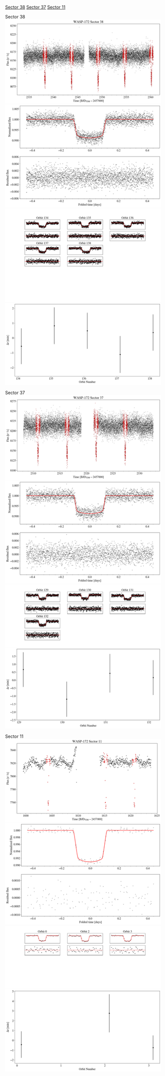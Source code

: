 [Sector 38](#sector38)
[Sector 37](#sector37)
[Sector 11](#sector11)

<a name = "sector38"></a>
Sector 38
![alt text](/tt/WASP-172_Sector_38/WASP-172_Sector_38_a_TimeSeries.png)
![alt text](/tt/WASP-172_Sector_38/WASP-172_Sector_38_b_FoldedLightCurve.png)
![alt text](/tt/WASP-172_Sector_38/WASP-172_Sector_38_b_IndividualTransitsWithFit.png)
![alt text](/tt/WASP-172_Sector_38/WASP-172_Sector_38_c_TimingResiduals.png)

<a name = "sector37"></a>
Sector 37
![alt text](/tt/WASP-172_Sector_37/WASP-172_Sector_37_a_TimeSeries.png)
![alt text](/tt/WASP-172_Sector_37/WASP-172_Sector_37_b_FoldedLightCurve.png)
![alt text](/tt/WASP-172_Sector_37/WASP-172_Sector_37_b_IndividualTransitsWithFit.png)
![alt text](/tt/WASP-172_Sector_37/WASP-172_Sector_37_c_TimingResiduals.png)

<a name = "sector11"></a>
Sector 11
![alt text](/tt/WASP-172_Sector_11/WASP-172_Sector_11_a_TimeSeries.png)
![alt text](/tt/WASP-172_Sector_11/WASP-172_Sector_11_b_FoldedLightCurve.png)
![alt text](/tt/WASP-172_Sector_11/WASP-172_Sector_11_b_IndividualTransitsWithFit.png)
![alt text](/tt/WASP-172_Sector_11/WASP-172_Sector_11_c_TimingResiduals.png)

